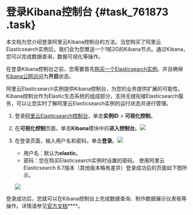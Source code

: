# 登录Kibana控制台 {#task_761873 .task}

本文档为您介绍登录阿里云Kibana控制台的方法。当您购买了阿里云Elasticsearch实例后，我们会为您赠送一个1核2G的Kibana节点。通过Kibana，您可以完成数据查询，数据可视化等操作。

在登录Kibana控制台之前，您需要首先[购买一个Elasticsearch实例](../../../../intl.zh-CN/快速入门/开通阿里云Elasticsearch服务.md#)。并且确保[Kibana公网访问](intl.zh-CN/用户指南/可视化控制/Kibana/访问配置.md#section_bbj_euc_ly7)为**开启**状态。

阿里云Elasticsearch实例提供Kibana控制台，为您的业务提供扩展的可能性。Kibana控制台作为Elastic生态系统的组成部分，支持无缝衔接Elasticsearch服务，可以让您实时了解阿里云Elasticsearch实例的运行状态并进行管理。

1.  登录[阿里云Elasticsearch控制台](https://elasticsearch.console.aliyun.com/)，单击**实例ID** \> **可视化控制**。
2.  在**可视化控制**页面，单击**Kibana**模块中的**进入控制台**。![](http://static-aliyun-doc.oss-cn-hangzhou.aliyuncs.com/assets/img/615643/156231246349813_zh-CN.png)


3.  在登录页面，输入用户名和密码，单击**登录**。![](http://static-aliyun-doc.oss-cn-hangzhou.aliyuncs.com/assets/img/615643/156231246349814_zh-CN.png)

 

    -   用户名：默认为**elastic**。
    -   密码：您在购买Elasticsearch实例时设置的密码。
    使用阿里云Elasticsearch 6.7版本（其他版本略有差异）登录成功后的页面如下图所示。

    ![](http://static-aliyun-doc.oss-cn-hangzhou.aliyuncs.com/assets/img/615643/156231246349815_zh-CN.png)


登录成功后，您就可以在Kibana控制台上完成数据查询、制作数据展示仪表板等操作。详情请参见[官方文档](https://www.elastic.co/guide/en/kibana/current/index.html)****。

